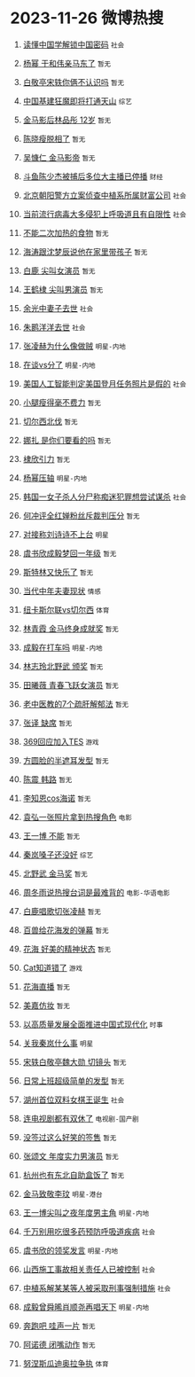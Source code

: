# 2023-11-26 微博热搜 
1. [读懂中国学解锁中国密码](https://m.weibo.cn/search?containerid=100103type%3D1%26t%3D10%26q%3D%23%E8%AF%BB%E6%87%82%E4%B8%AD%E5%9B%BD%E5%AD%A6%E8%A7%A3%E9%94%81%E4%B8%AD%E5%9B%BD%E5%AF%86%E7%A0%81%23&stream_entry_id=51&isnewpage=1&extparam=seat%3D1%26pos%3D0%26dgr%3D0%26stream_entry_id%3D51%26c_type%3D51%26q%3D%2523%25E8%25AF%25BB%25E6%2587%2582%25E4%25B8%25AD%25E5%259B%25BD%25E5%25AD%25A6%25E8%25A7%25A3%25E9%2594%2581%25E4%25B8%25AD%25E5%259B%25BD%25E5%25AF%2586%25E7%25A0%2581%2523%26cate%3D10103%26filter_type%3Drealtimehot%26display_time%3D1700950087%26pre_seqid%3D17009500872920712182) `社会` 

2. [杨幂 于和伟亲马东了](https://m.weibo.cn/search?containerid=100103type%3D1%26t%3D10%26q%3D%E6%9D%A8%E5%B9%82+%E4%BA%8E%E5%92%8C%E4%BC%9F%E4%BA%B2%E9%A9%AC%E4%B8%9C%E4%BA%86&stream_entry_id=31&isnewpage=1&extparam=seat%3D1%26lcate%3D5001%26flag%3D0%26q%3D%25E6%259D%25A8%25E5%25B9%2582%2520%25E4%25BA%258E%25E5%2592%258C%25E4%25BC%259F%25E4%25BA%25B2%25E9%25A9%25AC%25E4%25B8%259C%25E4%25BA%2586%26pos%3D0%26dgr%3D0%26cate%3D5001%26filter_type%3Drealtimehot%26realpos%3D1%26c_type%3D31%26stream_entry_id%3D31%26band_rank%3D1%26display_time%3D1700950087%26pre_seqid%3D17009500872920712182) `暂无` 

3. [白敬亭宋轶你俩不认识吗](https://m.weibo.cn/search?containerid=100103type%3D1%26t%3D10%26q%3D%E7%99%BD%E6%95%AC%E4%BA%AD%E5%AE%8B%E8%BD%B6%E4%BD%A0%E4%BF%A9%E4%B8%8D%E8%AE%A4%E8%AF%86%E5%90%97&stream_entry_id=31&isnewpage=1&extparam=seat%3D1%26lcate%3D5001%26flag%3D2%26q%3D%25E7%2599%25BD%25E6%2595%25AC%25E4%25BA%25AD%25E5%25AE%258B%25E8%25BD%25B6%25E4%25BD%25A0%25E4%25BF%25A9%25E4%25B8%258D%25E8%25AE%25A4%25E8%25AF%2586%25E5%2590%2597%26pos%3D1%26dgr%3D0%26cate%3D5001%26filter_type%3Drealtimehot%26realpos%3D2%26c_type%3D31%26stream_entry_id%3D31%26band_rank%3D2%26display_time%3D1700950087%26pre_seqid%3D17009500872920712182) `暂无` 

4. [中国基建狂魔即将打通天山](https://m.weibo.cn/search?containerid=100103type%3D1%26t%3D10%26q%3D%23%E4%B8%AD%E5%9B%BD%E5%9F%BA%E5%BB%BA%E7%8B%82%E9%AD%94%E5%8D%B3%E5%B0%86%E6%89%93%E9%80%9A%E5%A4%A9%E5%B1%B1%23&stream_entry_id=31&isnewpage=1&extparam=seat%3D1%26lcate%3D5001%26flag%3D0%26q%3D%2523%25E4%25B8%25AD%25E5%259B%25BD%25E5%259F%25BA%25E5%25BB%25BA%25E7%258B%2582%25E9%25AD%2594%25E5%258D%25B3%25E5%25B0%2586%25E6%2589%2593%25E9%2580%259A%25E5%25A4%25A9%25E5%25B1%25B1%2523%26pos%3D2%26dgr%3D0%26cate%3D5001%26filter_type%3Drealtimehot%26realpos%3D3%26c_type%3D31%26stream_entry_id%3D31%26band_rank%3D3%26display_time%3D1700950087%26pre_seqid%3D17009500872920712182) `综艺` 

5. [金马影后林品彤 12岁](https://m.weibo.cn/search?containerid=100103type%3D1%26t%3D10%26q%3D%E9%87%91%E9%A9%AC%E5%BD%B1%E5%90%8E%E6%9E%97%E5%93%81%E5%BD%A4+12%E5%B2%81&stream_entry_id=31&isnewpage=1&extparam=seat%3D1%26lcate%3D5001%26flag%3D2%26q%3D%25E9%2587%2591%25E9%25A9%25AC%25E5%25BD%25B1%25E5%2590%258E%25E6%259E%2597%25E5%2593%2581%25E5%25BD%25A4%252012%25E5%25B2%2581%26pos%3D3%26dgr%3D0%26cate%3D5001%26filter_type%3Drealtimehot%26realpos%3D4%26c_type%3D31%26stream_entry_id%3D31%26band_rank%3D4%26display_time%3D1700950087%26pre_seqid%3D17009500872920712182) `暂无` 

6. [陈晓瘦脱相了](https://m.weibo.cn/search?containerid=100103type%3D1%26t%3D10%26q%3D%E9%99%88%E6%99%93%E7%98%A6%E8%84%B1%E7%9B%B8%E4%BA%86&stream_entry_id=31&isnewpage=1&extparam=seat%3D1%26lcate%3D5001%26flag%3D2%26q%3D%25E9%2599%2588%25E6%2599%2593%25E7%2598%25A6%25E8%2584%25B1%25E7%259B%25B8%25E4%25BA%2586%26pos%3D4%26dgr%3D0%26cate%3D5001%26filter_type%3Drealtimehot%26realpos%3D5%26c_type%3D31%26stream_entry_id%3D31%26band_rank%3D5%26display_time%3D1700950087%26pre_seqid%3D17009500872920712182) `暂无` 

7. [吴慷仁 金马影帝](https://m.weibo.cn/search?containerid=100103type%3D1%26t%3D10%26q%3D%E5%90%B4%E6%85%B7%E4%BB%81+%E9%87%91%E9%A9%AC%E5%BD%B1%E5%B8%9D&stream_entry_id=31&isnewpage=1&extparam=seat%3D1%26lcate%3D5001%26flag%3D0%26q%3D%25E5%2590%25B4%25E6%2585%25B7%25E4%25BB%2581%2520%25E9%2587%2591%25E9%25A9%25AC%25E5%25BD%25B1%25E5%25B8%259D%26pos%3D5%26dgr%3D0%26cate%3D5001%26filter_type%3Drealtimehot%26realpos%3D6%26c_type%3D31%26stream_entry_id%3D31%26band_rank%3D6%26display_time%3D1700950087%26pre_seqid%3D17009500872920712182) `暂无` 

8. [斗鱼陈少杰被捕后多位大主播已停播](https://m.weibo.cn/search?containerid=100103type%3D1%26t%3D10%26q%3D%23%E6%96%97%E9%B1%BC%E9%99%88%E5%B0%91%E6%9D%B0%E8%A2%AB%E6%8D%95%E5%90%8E%E5%A4%9A%E4%BD%8D%E5%A4%A7%E4%B8%BB%E6%92%AD%E5%B7%B2%E5%81%9C%E6%92%AD%23&stream_entry_id=31&isnewpage=1&extparam=seat%3D1%26lcate%3D5001%26flag%3D0%26q%3D%2523%25E6%2596%2597%25E9%25B1%25BC%25E9%2599%2588%25E5%25B0%2591%25E6%259D%25B0%25E8%25A2%25AB%25E6%258D%2595%25E5%2590%258E%25E5%25A4%259A%25E4%25BD%258D%25E5%25A4%25A7%25E4%25B8%25BB%25E6%2592%25AD%25E5%25B7%25B2%25E5%2581%259C%25E6%2592%25AD%2523%26pos%3D6%26dgr%3D0%26cate%3D5001%26filter_type%3Drealtimehot%26realpos%3D7%26c_type%3D31%26stream_entry_id%3D31%26band_rank%3D7%26display_time%3D1700950087%26pre_seqid%3D17009500872920712182) `财经` 

9. [北京朝阳警方立案侦查中植系所属财富公司](https://m.weibo.cn/search?containerid=100103type%3D1%26t%3D10%26q%3D%23%E5%8C%97%E4%BA%AC%E6%9C%9D%E9%98%B3%E8%AD%A6%E6%96%B9%E7%AB%8B%E6%A1%88%E4%BE%A6%E6%9F%A5%E4%B8%AD%E6%A4%8D%E7%B3%BB%E6%89%80%E5%B1%9E%E8%B4%A2%E5%AF%8C%E5%85%AC%E5%8F%B8%23&stream_entry_id=31&isnewpage=1&extparam=seat%3D1%26lcate%3D5001%26flag%3D0%26q%3D%2523%25E5%258C%2597%25E4%25BA%25AC%25E6%259C%259D%25E9%2598%25B3%25E8%25AD%25A6%25E6%2596%25B9%25E7%25AB%258B%25E6%25A1%2588%25E4%25BE%25A6%25E6%259F%25A5%25E4%25B8%25AD%25E6%25A4%258D%25E7%25B3%25BB%25E6%2589%2580%25E5%25B1%259E%25E8%25B4%25A2%25E5%25AF%258C%25E5%2585%25AC%25E5%258F%25B8%2523%26pos%3D7%26dgr%3D0%26cate%3D5001%26filter_type%3Drealtimehot%26realpos%3D8%26c_type%3D31%26stream_entry_id%3D31%26band_rank%3D8%26display_time%3D1700950087%26pre_seqid%3D17009500872920712182) `社会` 

10. [当前流行病毒大多侵犯上呼吸道且有自限性](https://m.weibo.cn/search?containerid=100103type%3D1%26t%3D10%26q%3D%23%E5%BD%93%E5%89%8D%E6%B5%81%E8%A1%8C%E7%97%85%E6%AF%92%E5%A4%A7%E5%A4%9A%E4%BE%B5%E7%8A%AF%E4%B8%8A%E5%91%BC%E5%90%B8%E9%81%93%E4%B8%94%E6%9C%89%E8%87%AA%E9%99%90%E6%80%A7%23&stream_entry_id=31&isnewpage=1&extparam=seat%3D1%26lcate%3D5001%26flag%3D0%26q%3D%2523%25E5%25BD%2593%25E5%2589%258D%25E6%25B5%2581%25E8%25A1%258C%25E7%2597%2585%25E6%25AF%2592%25E5%25A4%25A7%25E5%25A4%259A%25E4%25BE%25B5%25E7%258A%25AF%25E4%25B8%258A%25E5%2591%25BC%25E5%2590%25B8%25E9%2581%2593%25E4%25B8%2594%25E6%259C%2589%25E8%2587%25AA%25E9%2599%2590%25E6%2580%25A7%2523%26pos%3D8%26dgr%3D0%26cate%3D5001%26filter_type%3Drealtimehot%26realpos%3D9%26c_type%3D31%26stream_entry_id%3D31%26band_rank%3D9%26display_time%3D1700950087%26pre_seqid%3D17009500872920712182) `社会` 

11. [不能二次加热的食物](https://m.weibo.cn/search?containerid=100103type%3D1%26t%3D10%26q%3D%E4%B8%8D%E8%83%BD%E4%BA%8C%E6%AC%A1%E5%8A%A0%E7%83%AD%E7%9A%84%E9%A3%9F%E7%89%A9&stream_entry_id=31&isnewpage=1&extparam=seat%3D1%26lcate%3D5001%26flag%3D0%26q%3D%25E4%25B8%258D%25E8%2583%25BD%25E4%25BA%258C%25E6%25AC%25A1%25E5%258A%25A0%25E7%2583%25AD%25E7%259A%2584%25E9%25A3%259F%25E7%2589%25A9%26pos%3D9%26dgr%3D0%26cate%3D5001%26filter_type%3Drealtimehot%26realpos%3D10%26c_type%3D31%26stream_entry_id%3D31%26band_rank%3D10%26display_time%3D1700950087%26pre_seqid%3D17009500872920712182) `暂无` 

12. [海涛跟沈梦辰说他在家里带孩子](https://m.weibo.cn/search?containerid=100103type%3D1%26t%3D10%26q%3D%E6%B5%B7%E6%B6%9B%E8%B7%9F%E6%B2%88%E6%A2%A6%E8%BE%B0%E8%AF%B4%E4%BB%96%E5%9C%A8%E5%AE%B6%E9%87%8C%E5%B8%A6%E5%AD%A9%E5%AD%90&stream_entry_id=31&isnewpage=1&extparam=seat%3D1%26lcate%3D5001%26flag%3D2%26q%3D%25E6%25B5%25B7%25E6%25B6%259B%25E8%25B7%259F%25E6%25B2%2588%25E6%25A2%25A6%25E8%25BE%25B0%25E8%25AF%25B4%25E4%25BB%2596%25E5%259C%25A8%25E5%25AE%25B6%25E9%2587%258C%25E5%25B8%25A6%25E5%25AD%25A9%25E5%25AD%2590%26pos%3D10%26dgr%3D0%26cate%3D5001%26filter_type%3Drealtimehot%26realpos%3D11%26c_type%3D31%26stream_entry_id%3D31%26band_rank%3D11%26display_time%3D1700950087%26pre_seqid%3D17009500872920712182) `暂无` 

13. [白鹿 尖叫女演员](https://m.weibo.cn/search?containerid=100103type%3D1%26t%3D10%26q%3D%E7%99%BD%E9%B9%BF+%E5%B0%96%E5%8F%AB%E5%A5%B3%E6%BC%94%E5%91%98&stream_entry_id=31&isnewpage=1&extparam=seat%3D1%26lcate%3D5001%26flag%3D0%26q%3D%25E7%2599%25BD%25E9%25B9%25BF%2520%25E5%25B0%2596%25E5%258F%25AB%25E5%25A5%25B3%25E6%25BC%2594%25E5%2591%2598%26pos%3D11%26dgr%3D0%26cate%3D5001%26filter_type%3Drealtimehot%26realpos%3D12%26c_type%3D31%26stream_entry_id%3D31%26band_rank%3D12%26display_time%3D1700950087%26pre_seqid%3D17009500872920712182) `暂无` 

14. [王鹤棣 尖叫男演员](https://m.weibo.cn/search?containerid=100103type%3D1%26t%3D10%26q%3D%E7%8E%8B%E9%B9%A4%E6%A3%A3+%E5%B0%96%E5%8F%AB%E7%94%B7%E6%BC%94%E5%91%98&stream_entry_id=31&isnewpage=1&extparam=seat%3D1%26lcate%3D5001%26flag%3D0%26q%3D%25E7%258E%258B%25E9%25B9%25A4%25E6%25A3%25A3%2520%25E5%25B0%2596%25E5%258F%25AB%25E7%2594%25B7%25E6%25BC%2594%25E5%2591%2598%26pos%3D12%26dgr%3D0%26cate%3D5001%26filter_type%3Drealtimehot%26realpos%3D13%26c_type%3D31%26stream_entry_id%3D31%26band_rank%3D13%26display_time%3D1700950087%26pre_seqid%3D17009500872920712182) `暂无` 

15. [余光中妻子去世](https://m.weibo.cn/search?containerid=100103type%3D1%26t%3D10%26q%3D%23%E4%BD%99%E5%85%89%E4%B8%AD%E5%A6%BB%E5%AD%90%E5%8E%BB%E4%B8%96%23&stream_entry_id=31&isnewpage=1&extparam=seat%3D1%26lcate%3D5001%26flag%3D0%26q%3D%2523%25E4%25BD%2599%25E5%2585%2589%25E4%25B8%25AD%25E5%25A6%25BB%25E5%25AD%2590%25E5%258E%25BB%25E4%25B8%2596%2523%26pos%3D13%26dgr%3D0%26cate%3D5001%26filter_type%3Drealtimehot%26realpos%3D14%26c_type%3D31%26stream_entry_id%3D31%26band_rank%3D14%26display_time%3D1700950087%26pre_seqid%3D17009500872920712182) `社会` 

16. [朱鹮洋洋去世](https://m.weibo.cn/search?containerid=100103type%3D1%26t%3D10%26q%3D%23%E6%9C%B1%E9%B9%AE%E6%B4%8B%E6%B4%8B%E5%8E%BB%E4%B8%96%23&stream_entry_id=31&isnewpage=1&extparam=seat%3D1%26lcate%3D5001%26flag%3D0%26q%3D%2523%25E6%259C%25B1%25E9%25B9%25AE%25E6%25B4%258B%25E6%25B4%258B%25E5%258E%25BB%25E4%25B8%2596%2523%26pos%3D14%26dgr%3D0%26cate%3D5001%26filter_type%3Drealtimehot%26realpos%3D15%26c_type%3D31%26stream_entry_id%3D31%26band_rank%3D15%26display_time%3D1700950087%26pre_seqid%3D17009500872920712182) `社会` 

17. [张凌赫为什么像做贼](https://m.weibo.cn/search?containerid=100103type%3D1%26t%3D10%26q%3D%E5%BC%A0%E5%87%8C%E8%B5%AB%E4%B8%BA%E4%BB%80%E4%B9%88%E5%83%8F%E5%81%9A%E8%B4%BC&stream_entry_id=31&isnewpage=1&extparam=seat%3D1%26lcate%3D5001%26flag%3D0%26q%3D%25E5%25BC%25A0%25E5%2587%258C%25E8%25B5%25AB%25E4%25B8%25BA%25E4%25BB%2580%25E4%25B9%2588%25E5%2583%258F%25E5%2581%259A%25E8%25B4%25BC%26pos%3D15%26dgr%3D0%26cate%3D5001%26filter_type%3Drealtimehot%26realpos%3D16%26c_type%3D31%26stream_entry_id%3D31%26band_rank%3D16%26display_time%3D1700950087%26pre_seqid%3D17009500872920712182) `明星-内地` 

18. [在谈vs分了](https://m.weibo.cn/search?containerid=100103type%3D1%26t%3D10%26q%3D%23%E5%9C%A8%E8%B0%88vs%E5%88%86%E4%BA%86%23&stream_entry_id=31&isnewpage=1&extparam=seat%3D1%26lcate%3D5001%26flag%3D0%26q%3D%2523%25E5%259C%25A8%25E8%25B0%2588vs%25E5%2588%2586%25E4%25BA%2586%2523%26pos%3D16%26dgr%3D0%26cate%3D5001%26filter_type%3Drealtimehot%26realpos%3D17%26c_type%3D31%26stream_entry_id%3D31%26band_rank%3D17%26display_time%3D1700950087%26pre_seqid%3D17009500872920712182) `明星-内地` 

19. [美国人工智能判定美国登月任务照片是假的](https://m.weibo.cn/search?containerid=100103type%3D1%26t%3D10%26q%3D%23%E7%BE%8E%E5%9B%BD%E4%BA%BA%E5%B7%A5%E6%99%BA%E8%83%BD%E5%88%A4%E5%AE%9A%E7%BE%8E%E5%9B%BD%E7%99%BB%E6%9C%88%E4%BB%BB%E5%8A%A1%E7%85%A7%E7%89%87%E6%98%AF%E5%81%87%E7%9A%84%23&stream_entry_id=31&isnewpage=1&extparam=seat%3D1%26lcate%3D5001%26flag%3D0%26q%3D%2523%25E7%25BE%258E%25E5%259B%25BD%25E4%25BA%25BA%25E5%25B7%25A5%25E6%2599%25BA%25E8%2583%25BD%25E5%2588%25A4%25E5%25AE%259A%25E7%25BE%258E%25E5%259B%25BD%25E7%2599%25BB%25E6%259C%2588%25E4%25BB%25BB%25E5%258A%25A1%25E7%2585%25A7%25E7%2589%2587%25E6%2598%25AF%25E5%2581%2587%25E7%259A%2584%2523%26pos%3D17%26dgr%3D0%26cate%3D5001%26filter_type%3Drealtimehot%26realpos%3D18%26c_type%3D31%26stream_entry_id%3D31%26band_rank%3D18%26display_time%3D1700950087%26pre_seqid%3D17009500872920712182) `社会` 

20. [小腿瘦得毫不费力](https://m.weibo.cn/search?containerid=100103type%3D1%26t%3D10%26q%3D%E5%B0%8F%E8%85%BF%E7%98%A6%E5%BE%97%E6%AF%AB%E4%B8%8D%E8%B4%B9%E5%8A%9B&stream_entry_id=31&isnewpage=1&extparam=seat%3D1%26lcate%3D5001%26flag%3D0%26q%3D%25E5%25B0%258F%25E8%2585%25BF%25E7%2598%25A6%25E5%25BE%2597%25E6%25AF%25AB%25E4%25B8%258D%25E8%25B4%25B9%25E5%258A%259B%26pos%3D18%26dgr%3D0%26cate%3D5001%26filter_type%3Drealtimehot%26realpos%3D19%26c_type%3D31%26stream_entry_id%3D31%26band_rank%3D19%26display_time%3D1700950087%26pre_seqid%3D17009500872920712182) `暂无` 

21. [切尔西北伐](https://m.weibo.cn/search?containerid=100103type%3D1%26t%3D10%26q%3D%E5%88%87%E5%B0%94%E8%A5%BF%E5%8C%97%E4%BC%90&stream_entry_id=31&isnewpage=1&extparam=seat%3D1%26lcate%3D5001%26flag%3D0%26q%3D%25E5%2588%2587%25E5%25B0%2594%25E8%25A5%25BF%25E5%258C%2597%25E4%25BC%2590%26pos%3D19%26dgr%3D0%26cate%3D5001%26filter_type%3Drealtimehot%26realpos%3D20%26c_type%3D31%26stream_entry_id%3D31%26band_rank%3D20%26display_time%3D1700950087%26pre_seqid%3D17009500872920712182) `暂无` 

22. [娜扎 是你们要看的吗](https://m.weibo.cn/search?containerid=100103type%3D1%26t%3D10%26q%3D%E5%A8%9C%E6%89%8E+%E6%98%AF%E4%BD%A0%E4%BB%AC%E8%A6%81%E7%9C%8B%E7%9A%84%E5%90%97&stream_entry_id=31&isnewpage=1&extparam=seat%3D1%26lcate%3D5001%26flag%3D0%26q%3D%25E5%25A8%259C%25E6%2589%258E%2520%25E6%2598%25AF%25E4%25BD%25A0%25E4%25BB%25AC%25E8%25A6%2581%25E7%259C%258B%25E7%259A%2584%25E5%2590%2597%26pos%3D20%26dgr%3D0%26cate%3D5001%26filter_type%3Drealtimehot%26realpos%3D21%26c_type%3D31%26stream_entry_id%3D31%26band_rank%3D21%26display_time%3D1700950087%26pre_seqid%3D17009500872920712182) `暂无` 

23. [棣欣引力](https://m.weibo.cn/search?containerid=100103type%3D1%26t%3D10%26q%3D%E6%A3%A3%E6%AC%A3%E5%BC%95%E5%8A%9B&stream_entry_id=31&isnewpage=1&extparam=seat%3D1%26lcate%3D5001%26flag%3D0%26q%3D%25E6%25A3%25A3%25E6%25AC%25A3%25E5%25BC%2595%25E5%258A%259B%26pos%3D21%26dgr%3D0%26cate%3D5001%26filter_type%3Drealtimehot%26realpos%3D22%26c_type%3D31%26stream_entry_id%3D31%26band_rank%3D22%26display_time%3D1700950087%26pre_seqid%3D17009500872920712182) `暂无` 

24. [杨幂压轴](https://m.weibo.cn/search?containerid=100103type%3D1%26t%3D10%26q%3D%23%E6%9D%A8%E5%B9%82%E5%8E%8B%E8%BD%B4%23&stream_entry_id=31&isnewpage=1&extparam=seat%3D1%26lcate%3D5001%26flag%3D0%26q%3D%2523%25E6%259D%25A8%25E5%25B9%2582%25E5%258E%258B%25E8%25BD%25B4%2523%26pos%3D22%26dgr%3D0%26cate%3D5001%26filter_type%3Drealtimehot%26realpos%3D23%26c_type%3D31%26stream_entry_id%3D31%26band_rank%3D23%26display_time%3D1700950087%26pre_seqid%3D17009500872920712182) `明星-内地` 

25. [韩国一女子杀人分尸称痴迷犯罪想尝试谋杀](https://m.weibo.cn/search?containerid=100103type%3D1%26t%3D10%26q%3D%23%E9%9F%A9%E5%9B%BD%E4%B8%80%E5%A5%B3%E5%AD%90%E6%9D%80%E4%BA%BA%E5%88%86%E5%B0%B8%E7%A7%B0%E7%97%B4%E8%BF%B7%E7%8A%AF%E7%BD%AA%E6%83%B3%E5%B0%9D%E8%AF%95%E8%B0%8B%E6%9D%80%23&stream_entry_id=31&isnewpage=1&extparam=seat%3D1%26lcate%3D5001%26flag%3D0%26q%3D%2523%25E9%259F%25A9%25E5%259B%25BD%25E4%25B8%2580%25E5%25A5%25B3%25E5%25AD%2590%25E6%259D%2580%25E4%25BA%25BA%25E5%2588%2586%25E5%25B0%25B8%25E7%25A7%25B0%25E7%2597%25B4%25E8%25BF%25B7%25E7%258A%25AF%25E7%25BD%25AA%25E6%2583%25B3%25E5%25B0%259D%25E8%25AF%2595%25E8%25B0%258B%25E6%259D%2580%2523%26pos%3D23%26dgr%3D0%26cate%3D5001%26filter_type%3Drealtimehot%26realpos%3D24%26c_type%3D31%26stream_entry_id%3D31%26band_rank%3D24%26display_time%3D1700950087%26pre_seqid%3D17009500872920712182) `社会` 

26. [何冲评全红婵粉丝斥裁判压分](https://m.weibo.cn/search?containerid=100103type%3D1%26t%3D10%26q%3D%E4%BD%95%E5%86%B2%E8%AF%84%E5%85%A8%E7%BA%A2%E5%A9%B5%E7%B2%89%E4%B8%9D%E6%96%A5%E8%A3%81%E5%88%A4%E5%8E%8B%E5%88%86&stream_entry_id=31&isnewpage=1&extparam=seat%3D1%26lcate%3D5001%26flag%3D0%26q%3D%25E4%25BD%2595%25E5%2586%25B2%25E8%25AF%2584%25E5%2585%25A8%25E7%25BA%25A2%25E5%25A9%25B5%25E7%25B2%2589%25E4%25B8%259D%25E6%2596%25A5%25E8%25A3%2581%25E5%2588%25A4%25E5%258E%258B%25E5%2588%2586%26pos%3D24%26dgr%3D0%26cate%3D5001%26filter_type%3Drealtimehot%26realpos%3D25%26c_type%3D31%26stream_entry_id%3D31%26band_rank%3D25%26display_time%3D1700950087%26pre_seqid%3D17009500872920712182) `暂无` 

27. [对接称刘诗诗不上台](https://m.weibo.cn/search?containerid=100103type%3D1%26t%3D10%26q%3D%23%E5%AF%B9%E6%8E%A5%E7%A7%B0%E5%88%98%E8%AF%97%E8%AF%97%E4%B8%8D%E4%B8%8A%E5%8F%B0%23&stream_entry_id=31&isnewpage=1&extparam=seat%3D1%26lcate%3D5001%26flag%3D0%26q%3D%2523%25E5%25AF%25B9%25E6%258E%25A5%25E7%25A7%25B0%25E5%2588%2598%25E8%25AF%2597%25E8%25AF%2597%25E4%25B8%258D%25E4%25B8%258A%25E5%258F%25B0%2523%26pos%3D25%26dgr%3D0%26cate%3D5001%26filter_type%3Drealtimehot%26realpos%3D26%26c_type%3D31%26stream_entry_id%3D31%26band_rank%3D26%26display_time%3D1700950087%26pre_seqid%3D17009500872920712182) `明星` 

28. [虞书欣成毅梦回一年级](https://m.weibo.cn/search?containerid=100103type%3D1%26t%3D10%26q%3D%E8%99%9E%E4%B9%A6%E6%AC%A3%E6%88%90%E6%AF%85%E6%A2%A6%E5%9B%9E%E4%B8%80%E5%B9%B4%E7%BA%A7&stream_entry_id=31&isnewpage=1&extparam=seat%3D1%26lcate%3D5001%26flag%3D0%26q%3D%25E8%2599%259E%25E4%25B9%25A6%25E6%25AC%25A3%25E6%2588%2590%25E6%25AF%2585%25E6%25A2%25A6%25E5%259B%259E%25E4%25B8%2580%25E5%25B9%25B4%25E7%25BA%25A7%26pos%3D26%26dgr%3D0%26cate%3D5001%26filter_type%3Drealtimehot%26realpos%3D27%26c_type%3D31%26stream_entry_id%3D31%26band_rank%3D27%26display_time%3D1700950087%26pre_seqid%3D17009500872920712182) `暂无` 

29. [斯特林又快乐了](https://m.weibo.cn/search?containerid=100103type%3D1%26t%3D10%26q%3D%E6%96%AF%E7%89%B9%E6%9E%97%E5%8F%88%E5%BF%AB%E4%B9%90%E4%BA%86&stream_entry_id=31&isnewpage=1&extparam=seat%3D1%26lcate%3D5001%26flag%3D0%26q%3D%25E6%2596%25AF%25E7%2589%25B9%25E6%259E%2597%25E5%258F%2588%25E5%25BF%25AB%25E4%25B9%2590%25E4%25BA%2586%26pos%3D27%26dgr%3D0%26cate%3D5001%26filter_type%3Drealtimehot%26realpos%3D28%26c_type%3D31%26stream_entry_id%3D31%26band_rank%3D28%26display_time%3D1700950087%26pre_seqid%3D17009500872920712182) `暂无` 

30. [当代中年夫妻现状](https://m.weibo.cn/search?containerid=100103type%3D1%26t%3D10%26q%3D%23%E5%BD%93%E4%BB%A3%E4%B8%AD%E5%B9%B4%E5%A4%AB%E5%A6%BB%E7%8E%B0%E7%8A%B6%23&stream_entry_id=31&isnewpage=1&extparam=seat%3D1%26lcate%3D5001%26flag%3D0%26q%3D%2523%25E5%25BD%2593%25E4%25BB%25A3%25E4%25B8%25AD%25E5%25B9%25B4%25E5%25A4%25AB%25E5%25A6%25BB%25E7%258E%25B0%25E7%258A%25B6%2523%26pos%3D28%26dgr%3D0%26cate%3D5001%26filter_type%3Drealtimehot%26realpos%3D29%26c_type%3D31%26stream_entry_id%3D31%26band_rank%3D29%26display_time%3D1700950087%26pre_seqid%3D17009500872920712182) `情感` 

31. [纽卡斯尔联vs切尔西](https://m.weibo.cn/search?containerid=100103type%3D1%26t%3D10%26q%3D%E7%BA%BD%E5%8D%A1%E6%96%AF%E5%B0%94%E8%81%94vs%E5%88%87%E5%B0%94%E8%A5%BF&stream_entry_id=31&isnewpage=1&extparam=seat%3D1%26lcate%3D5001%26flag%3D0%26q%3D%25E7%25BA%25BD%25E5%258D%25A1%25E6%2596%25AF%25E5%25B0%2594%25E8%2581%2594vs%25E5%2588%2587%25E5%25B0%2594%25E8%25A5%25BF%26pos%3D29%26dgr%3D0%26cate%3D5001%26filter_type%3Drealtimehot%26realpos%3D30%26c_type%3D31%26stream_entry_id%3D31%26band_rank%3D30%26display_time%3D1700950087%26pre_seqid%3D17009500872920712182) `体育` 

32. [林青霞 金马终身成就奖](https://m.weibo.cn/search?containerid=100103type%3D1%26t%3D10%26q%3D%E6%9E%97%E9%9D%92%E9%9C%9E+%E9%87%91%E9%A9%AC%E7%BB%88%E8%BA%AB%E6%88%90%E5%B0%B1%E5%A5%96&stream_entry_id=31&isnewpage=1&extparam=seat%3D1%26lcate%3D5001%26flag%3D0%26q%3D%25E6%259E%2597%25E9%259D%2592%25E9%259C%259E%2520%25E9%2587%2591%25E9%25A9%25AC%25E7%25BB%2588%25E8%25BA%25AB%25E6%2588%2590%25E5%25B0%25B1%25E5%25A5%2596%26pos%3D30%26dgr%3D0%26cate%3D5001%26filter_type%3Drealtimehot%26realpos%3D31%26c_type%3D31%26stream_entry_id%3D31%26band_rank%3D31%26display_time%3D1700950087%26pre_seqid%3D17009500872920712182) `暂无` 

33. [成毅在打车吗](https://m.weibo.cn/search?containerid=100103type%3D1%26t%3D10%26q%3D%23%E6%88%90%E6%AF%85%E5%9C%A8%E6%89%93%E8%BD%A6%E5%90%97%23&stream_entry_id=31&isnewpage=1&extparam=seat%3D1%26lcate%3D5001%26flag%3D0%26q%3D%2523%25E6%2588%2590%25E6%25AF%2585%25E5%259C%25A8%25E6%2589%2593%25E8%25BD%25A6%25E5%2590%2597%2523%26pos%3D31%26dgr%3D0%26cate%3D5001%26filter_type%3Drealtimehot%26realpos%3D32%26c_type%3D31%26stream_entry_id%3D31%26band_rank%3D32%26display_time%3D1700950087%26pre_seqid%3D17009500872920712182) `明星-内地` 

34. [林志玲北野武 颁奖](https://m.weibo.cn/search?containerid=100103type%3D1%26t%3D10%26q%3D%E6%9E%97%E5%BF%97%E7%8E%B2%E5%8C%97%E9%87%8E%E6%AD%A6+%E9%A2%81%E5%A5%96&stream_entry_id=31&isnewpage=1&extparam=seat%3D1%26lcate%3D5001%26flag%3D0%26q%3D%25E6%259E%2597%25E5%25BF%2597%25E7%258E%25B2%25E5%258C%2597%25E9%2587%258E%25E6%25AD%25A6%2520%25E9%25A2%2581%25E5%25A5%2596%26pos%3D32%26dgr%3D0%26cate%3D5001%26filter_type%3Drealtimehot%26realpos%3D33%26c_type%3D31%26stream_entry_id%3D31%26band_rank%3D33%26display_time%3D1700950087%26pre_seqid%3D17009500872920712182) `暂无` 

35. [田曦薇 青春飞跃女演员](https://m.weibo.cn/search?containerid=100103type%3D1%26t%3D10%26q%3D%E7%94%B0%E6%9B%A6%E8%96%87+%E9%9D%92%E6%98%A5%E9%A3%9E%E8%B7%83%E5%A5%B3%E6%BC%94%E5%91%98&stream_entry_id=31&isnewpage=1&extparam=seat%3D1%26lcate%3D5001%26flag%3D0%26q%3D%25E7%2594%25B0%25E6%259B%25A6%25E8%2596%2587%2520%25E9%259D%2592%25E6%2598%25A5%25E9%25A3%259E%25E8%25B7%2583%25E5%25A5%25B3%25E6%25BC%2594%25E5%2591%2598%26pos%3D33%26dgr%3D0%26cate%3D5001%26filter_type%3Drealtimehot%26realpos%3D34%26c_type%3D31%26stream_entry_id%3D31%26band_rank%3D34%26display_time%3D1700950087%26pre_seqid%3D17009500872920712182) `暂无` 

36. [老中医教的7个疏肝解郁法](https://m.weibo.cn/search?containerid=100103type%3D1%26t%3D10%26q%3D%E8%80%81%E4%B8%AD%E5%8C%BB%E6%95%99%E7%9A%847%E4%B8%AA%E7%96%8F%E8%82%9D%E8%A7%A3%E9%83%81%E6%B3%95&stream_entry_id=31&isnewpage=1&extparam=seat%3D1%26lcate%3D5001%26flag%3D0%26q%3D%25E8%2580%2581%25E4%25B8%25AD%25E5%258C%25BB%25E6%2595%2599%25E7%259A%25847%25E4%25B8%25AA%25E7%2596%258F%25E8%2582%259D%25E8%25A7%25A3%25E9%2583%2581%25E6%25B3%2595%26pos%3D34%26dgr%3D0%26cate%3D5001%26filter_type%3Drealtimehot%26realpos%3D35%26c_type%3D31%26stream_entry_id%3D31%26band_rank%3D35%26display_time%3D1700950087%26pre_seqid%3D17009500872920712182) `暂无` 

37. [张译 缺席](https://m.weibo.cn/search?containerid=100103type%3D1%26t%3D10%26q%3D%E5%BC%A0%E8%AF%91+%E7%BC%BA%E5%B8%AD&stream_entry_id=31&isnewpage=1&extparam=seat%3D1%26lcate%3D5001%26flag%3D0%26q%3D%25E5%25BC%25A0%25E8%25AF%2591%2520%25E7%25BC%25BA%25E5%25B8%25AD%26pos%3D35%26dgr%3D0%26cate%3D5001%26filter_type%3Drealtimehot%26realpos%3D36%26c_type%3D31%26stream_entry_id%3D31%26band_rank%3D36%26display_time%3D1700950087%26pre_seqid%3D17009500872920712182) `暂无` 

38. [369回应加入TES](https://m.weibo.cn/search?containerid=100103type%3D1%26t%3D10%26q%3D%23369%E5%9B%9E%E5%BA%94%E5%8A%A0%E5%85%A5TES%23&stream_entry_id=31&isnewpage=1&extparam=seat%3D1%26lcate%3D5001%26flag%3D0%26q%3D%2523369%25E5%259B%259E%25E5%25BA%2594%25E5%258A%25A0%25E5%2585%25A5TES%2523%26pos%3D36%26dgr%3D0%26cate%3D5001%26filter_type%3Drealtimehot%26realpos%3D37%26c_type%3D31%26stream_entry_id%3D31%26band_rank%3D37%26display_time%3D1700950087%26pre_seqid%3D17009500872920712182) `游戏` 

39. [方圆脸的半遮耳发型](https://m.weibo.cn/search?containerid=100103type%3D1%26t%3D10%26q%3D%E6%96%B9%E5%9C%86%E8%84%B8%E7%9A%84%E5%8D%8A%E9%81%AE%E8%80%B3%E5%8F%91%E5%9E%8B&stream_entry_id=31&isnewpage=1&extparam=seat%3D1%26lcate%3D5001%26flag%3D0%26q%3D%25E6%2596%25B9%25E5%259C%2586%25E8%2584%25B8%25E7%259A%2584%25E5%258D%258A%25E9%2581%25AE%25E8%2580%25B3%25E5%258F%2591%25E5%259E%258B%26pos%3D37%26dgr%3D0%26cate%3D5001%26filter_type%3Drealtimehot%26realpos%3D38%26c_type%3D31%26stream_entry_id%3D31%26band_rank%3D38%26display_time%3D1700950087%26pre_seqid%3D17009500872920712182) `暂无` 

40. [陈震 韩路](https://m.weibo.cn/search?containerid=100103type%3D1%26t%3D10%26q%3D%E9%99%88%E9%9C%87+%E9%9F%A9%E8%B7%AF&stream_entry_id=31&isnewpage=1&extparam=seat%3D1%26lcate%3D5001%26flag%3D0%26q%3D%25E9%2599%2588%25E9%259C%2587%2520%25E9%259F%25A9%25E8%25B7%25AF%26pos%3D38%26dgr%3D0%26cate%3D5001%26filter_type%3Drealtimehot%26realpos%3D39%26c_type%3D31%26stream_entry_id%3D31%26band_rank%3D39%26display_time%3D1700950087%26pre_seqid%3D17009500872920712182) `暂无` 

41. [李知恩cos海诺](https://m.weibo.cn/search?containerid=100103type%3D1%26t%3D10%26q%3D%E6%9D%8E%E7%9F%A5%E6%81%A9cos%E6%B5%B7%E8%AF%BA&stream_entry_id=31&isnewpage=1&extparam=seat%3D1%26lcate%3D5001%26flag%3D0%26q%3D%25E6%259D%258E%25E7%259F%25A5%25E6%2581%25A9cos%25E6%25B5%25B7%25E8%25AF%25BA%26pos%3D39%26dgr%3D0%26cate%3D5001%26filter_type%3Drealtimehot%26realpos%3D40%26c_type%3D31%26stream_entry_id%3D31%26band_rank%3D40%26display_time%3D1700950087%26pre_seqid%3D17009500872920712182) `暂无` 

42. [袁弘一张照片拿到热搜角色](https://m.weibo.cn/search?containerid=100103type%3D1%26t%3D10%26q%3D%23%E8%A2%81%E5%BC%98%E4%B8%80%E5%BC%A0%E7%85%A7%E7%89%87%E6%8B%BF%E5%88%B0%E7%83%AD%E6%90%9C%E8%A7%92%E8%89%B2%23&stream_entry_id=31&isnewpage=1&extparam=seat%3D1%26lcate%3D5001%26flag%3D1%26q%3D%2523%25E8%25A2%2581%25E5%25BC%2598%25E4%25B8%2580%25E5%25BC%25A0%25E7%2585%25A7%25E7%2589%2587%25E6%258B%25BF%25E5%2588%25B0%25E7%2583%25AD%25E6%2590%259C%25E8%25A7%2592%25E8%2589%25B2%2523%26pos%3D40%26dgr%3D0%26cate%3D5001%26filter_type%3Drealtimehot%26realpos%3D41%26c_type%3D31%26stream_entry_id%3D31%26band_rank%3D41%26display_time%3D1700950087%26pre_seqid%3D17009500872920712182) `电影` 

43. [王一博 不能](https://m.weibo.cn/search?containerid=100103type%3D1%26t%3D10%26q%3D%E7%8E%8B%E4%B8%80%E5%8D%9A+%E4%B8%8D%E8%83%BD&stream_entry_id=31&isnewpage=1&extparam=seat%3D1%26lcate%3D5001%26flag%3D0%26q%3D%25E7%258E%258B%25E4%25B8%2580%25E5%258D%259A%2520%25E4%25B8%258D%25E8%2583%25BD%26pos%3D41%26dgr%3D0%26cate%3D5001%26filter_type%3Drealtimehot%26realpos%3D42%26c_type%3D31%26stream_entry_id%3D31%26band_rank%3D42%26display_time%3D1700950087%26pre_seqid%3D17009500872920712182) `暂无` 

44. [秦岚嗓子还没好](https://m.weibo.cn/search?containerid=100103type%3D1%26t%3D10%26q%3D%E7%A7%A6%E5%B2%9A%E5%97%93%E5%AD%90%E8%BF%98%E6%B2%A1%E5%A5%BD&stream_entry_id=31&isnewpage=1&extparam=seat%3D1%26lcate%3D5001%26flag%3D0%26q%3D%25E7%25A7%25A6%25E5%25B2%259A%25E5%2597%2593%25E5%25AD%2590%25E8%25BF%2598%25E6%25B2%25A1%25E5%25A5%25BD%26pos%3D42%26dgr%3D0%26cate%3D5001%26filter_type%3Drealtimehot%26realpos%3D43%26c_type%3D31%26stream_entry_id%3D31%26band_rank%3D43%26display_time%3D1700950087%26pre_seqid%3D17009500872920712182) `综艺` 

45. [北野武 金马奖](https://m.weibo.cn/search?containerid=100103type%3D1%26t%3D10%26q%3D%E5%8C%97%E9%87%8E%E6%AD%A6+%E9%87%91%E9%A9%AC%E5%A5%96&stream_entry_id=31&isnewpage=1&extparam=seat%3D1%26lcate%3D5001%26flag%3D0%26q%3D%25E5%258C%2597%25E9%2587%258E%25E6%25AD%25A6%2520%25E9%2587%2591%25E9%25A9%25AC%25E5%25A5%2596%26pos%3D43%26dgr%3D0%26cate%3D5001%26filter_type%3Drealtimehot%26realpos%3D44%26c_type%3D31%26stream_entry_id%3D31%26band_rank%3D44%26display_time%3D1700950087%26pre_seqid%3D17009500872920712182) `暂无` 

46. [周冬雨说热搜台词是最难背的](https://m.weibo.cn/search?containerid=100103type%3D1%26t%3D10%26q%3D%23%E5%91%A8%E5%86%AC%E9%9B%A8%E8%AF%B4%E7%83%AD%E6%90%9C%E5%8F%B0%E8%AF%8D%E6%98%AF%E6%9C%80%E9%9A%BE%E8%83%8C%E7%9A%84%23&stream_entry_id=31&isnewpage=1&extparam=seat%3D1%26lcate%3D5001%26flag%3D0%26q%3D%2523%25E5%2591%25A8%25E5%2586%25AC%25E9%259B%25A8%25E8%25AF%25B4%25E7%2583%25AD%25E6%2590%259C%25E5%258F%25B0%25E8%25AF%258D%25E6%2598%25AF%25E6%259C%2580%25E9%259A%25BE%25E8%2583%258C%25E7%259A%2584%2523%26pos%3D44%26dgr%3D0%26cate%3D5001%26filter_type%3Drealtimehot%26realpos%3D45%26c_type%3D31%26stream_entry_id%3D31%26band_rank%3D45%26display_time%3D1700950087%26pre_seqid%3D17009500872920712182) `电影-华语电影` 

47. [白鹿唱歌切张凌赫](https://m.weibo.cn/search?containerid=100103type%3D1%26t%3D10%26q%3D%E7%99%BD%E9%B9%BF%E5%94%B1%E6%AD%8C%E5%88%87%E5%BC%A0%E5%87%8C%E8%B5%AB&stream_entry_id=31&isnewpage=1&extparam=seat%3D1%26lcate%3D5001%26flag%3D0%26q%3D%25E7%2599%25BD%25E9%25B9%25BF%25E5%2594%25B1%25E6%25AD%258C%25E5%2588%2587%25E5%25BC%25A0%25E5%2587%258C%25E8%25B5%25AB%26pos%3D45%26dgr%3D0%26cate%3D5001%26filter_type%3Drealtimehot%26realpos%3D46%26c_type%3D31%26stream_entry_id%3D31%26band_rank%3D46%26display_time%3D1700950087%26pre_seqid%3D17009500872920712182) `暂无` 

48. [百兽给花海发的弹幕](https://m.weibo.cn/search?containerid=100103type%3D1%26t%3D10%26q%3D%E7%99%BE%E5%85%BD%E7%BB%99%E8%8A%B1%E6%B5%B7%E5%8F%91%E7%9A%84%E5%BC%B9%E5%B9%95&stream_entry_id=31&isnewpage=1&extparam=seat%3D1%26lcate%3D5001%26flag%3D0%26q%3D%25E7%2599%25BE%25E5%2585%25BD%25E7%25BB%2599%25E8%258A%25B1%25E6%25B5%25B7%25E5%258F%2591%25E7%259A%2584%25E5%25BC%25B9%25E5%25B9%2595%26pos%3D46%26dgr%3D0%26cate%3D5001%26filter_type%3Drealtimehot%26realpos%3D47%26c_type%3D31%26stream_entry_id%3D31%26band_rank%3D47%26display_time%3D1700950087%26pre_seqid%3D17009500872920712182) `暂无` 

49. [花海 好美的精神状态](https://m.weibo.cn/search?containerid=100103type%3D1%26t%3D10%26q%3D%E8%8A%B1%E6%B5%B7+%E5%A5%BD%E7%BE%8E%E7%9A%84%E7%B2%BE%E7%A5%9E%E7%8A%B6%E6%80%81&stream_entry_id=31&isnewpage=1&extparam=seat%3D1%26lcate%3D5001%26flag%3D0%26q%3D%25E8%258A%25B1%25E6%25B5%25B7%2520%25E5%25A5%25BD%25E7%25BE%258E%25E7%259A%2584%25E7%25B2%25BE%25E7%25A5%259E%25E7%258A%25B6%25E6%2580%2581%26pos%3D47%26dgr%3D0%26cate%3D5001%26filter_type%3Drealtimehot%26realpos%3D48%26c_type%3D31%26stream_entry_id%3D31%26band_rank%3D48%26display_time%3D1700950087%26pre_seqid%3D17009500872920712182) `暂无` 

50. [Cat知道错了](https://m.weibo.cn/search?containerid=100103type%3D1%26t%3D10%26q%3D%23Cat%E7%9F%A5%E9%81%93%E9%94%99%E4%BA%86%23&stream_entry_id=31&isnewpage=1&extparam=seat%3D1%26lcate%3D5001%26flag%3D0%26q%3D%2523Cat%25E7%259F%25A5%25E9%2581%2593%25E9%2594%2599%25E4%25BA%2586%2523%26pos%3D48%26dgr%3D0%26cate%3D5001%26filter_type%3Drealtimehot%26realpos%3D49%26c_type%3D31%26stream_entry_id%3D31%26band_rank%3D49%26display_time%3D1700950087%26pre_seqid%3D17009500872920712182) `游戏` 

51. [花海直播](https://m.weibo.cn/search?containerid=100103type%3D1%26t%3D10%26q%3D%E8%8A%B1%E6%B5%B7%E7%9B%B4%E6%92%AD&stream_entry_id=31&isnewpage=1&extparam=seat%3D1%26lcate%3D5001%26flag%3D0%26q%3D%25E8%258A%25B1%25E6%25B5%25B7%25E7%259B%25B4%25E6%2592%25AD%26pos%3D49%26dgr%3D0%26cate%3D5001%26filter_type%3Drealtimehot%26realpos%3D50%26c_type%3D31%26stream_entry_id%3D31%26band_rank%3D50%26display_time%3D1700950087%26pre_seqid%3D17009500872920712182) `暂无` 

52. [美嘉仿妆](https://m.weibo.cn/search?containerid=100103type%3D1%26t%3D10%26q%3D%E7%BE%8E%E5%98%89%E4%BB%BF%E5%A6%86&stream_entry_id=31&isnewpage=1&extparam=seat%3D1%26c_type%3D31%26dgr%3D0%26cate%3D5001%26q%3D%25E7%25BE%258E%25E5%2598%2589%25E4%25BB%25BF%25E5%25A6%2586%26flag%3D0%26band_rank%3D50%26pos%3D49%26filter_type%3Drealtimehot%26stream_entry_id%3D31%26lcate%3D5001%26realpos%3D50%26display_time%3D1700946465%26pre_seqid%3D17009464657470139482) `暂无` 

53. [以高质量发展全面推进中国式现代化](https://m.weibo.cn/search?containerid=100103type%3D1%26t%3D10%26q%3D%23%E4%BB%A5%E9%AB%98%E8%B4%A8%E9%87%8F%E5%8F%91%E5%B1%95%E5%85%A8%E9%9D%A2%E6%8E%A8%E8%BF%9B%E4%B8%AD%E5%9B%BD%E5%BC%8F%E7%8E%B0%E4%BB%A3%E5%8C%96%23&stream_entry_id=51&isnewpage=1&extparam=seat%3D1%26pos%3D0%26cate%3D10103%26dgr%3D0%26q%3D%2523%25E4%25BB%25A5%25E9%25AB%2598%25E8%25B4%25A8%25E9%2587%258F%25E5%258F%2591%25E5%25B1%2595%25E5%2585%25A8%25E9%259D%25A2%25E6%258E%25A8%25E8%25BF%259B%25E4%25B8%25AD%25E5%259B%25BD%25E5%25BC%258F%25E7%258E%25B0%25E4%25BB%25A3%25E5%258C%2596%2523%26stream_entry_id%3D51%26filter_type%3Drealtimehot%26c_type%3D51%26display_time%3D1700942945%26pre_seqid%3D1700942945266015559163) `时事` 

54. [关我秦岚什么事](https://m.weibo.cn/search?containerid=100103type%3D1%26t%3D10%26q%3D%23%E5%85%B3%E6%88%91%E7%A7%A6%E5%B2%9A%E4%BB%80%E4%B9%88%E4%BA%8B%23&stream_entry_id=31&isnewpage=1&extparam=seat%3D1%26lcate%3D5001%26dgr%3D0%26c_type%3D31%26flag%3D0%26q%3D%2523%25E5%2585%25B3%25E6%2588%2591%25E7%25A7%25A6%25E5%25B2%259A%25E4%25BB%2580%25E4%25B9%2588%25E4%25BA%258B%2523%26realpos%3D41%26pos%3D40%26cate%3D5001%26stream_entry_id%3D31%26filter_type%3Drealtimehot%26band_rank%3D41%26display_time%3D1700942945%26pre_seqid%3D1700942945266015559163) `明星` 

55. [宋轶白敬亭魏大勋 切镜头](https://m.weibo.cn/search?containerid=100103type%3D1%26t%3D10%26q%3D%E5%AE%8B%E8%BD%B6%E7%99%BD%E6%95%AC%E4%BA%AD%E9%AD%8F%E5%A4%A7%E5%8B%8B+%E5%88%87%E9%95%9C%E5%A4%B4&stream_entry_id=31&isnewpage=1&extparam=seat%3D1%26c_type%3D31%26dgr%3D0%26cate%3D5001%26q%3D%25E5%25AE%258B%25E8%25BD%25B6%25E7%2599%25BD%25E6%2595%25AC%25E4%25BA%25AD%25E9%25AD%258F%25E5%25A4%25A7%25E5%258B%258B%2520%25E5%2588%2587%25E9%2595%259C%25E5%25A4%25B4%26flag%3D0%26band_rank%3D42%26pos%3D41%26filter_type%3Drealtimehot%26stream_entry_id%3D31%26lcate%3D5001%26realpos%3D42%26display_time%3D1700939220%26pre_seqid%3D170093922056201564856) `暂无` 

56. [日常上班超级简单的发型](https://m.weibo.cn/search?containerid=100103type%3D1%26t%3D10%26q%3D%E6%97%A5%E5%B8%B8%E4%B8%8A%E7%8F%AD%E8%B6%85%E7%BA%A7%E7%AE%80%E5%8D%95%E7%9A%84%E5%8F%91%E5%9E%8B&stream_entry_id=31&isnewpage=1&extparam=seat%3D1%26c_type%3D31%26dgr%3D0%26cate%3D5001%26q%3D%25E6%2597%25A5%25E5%25B8%25B8%25E4%25B8%258A%25E7%258F%25AD%25E8%25B6%2585%25E7%25BA%25A7%25E7%25AE%2580%25E5%258D%2595%25E7%259A%2584%25E5%258F%2591%25E5%259E%258B%26flag%3D0%26band_rank%3D45%26pos%3D44%26filter_type%3Drealtimehot%26stream_entry_id%3D31%26lcate%3D5001%26realpos%3D45%26display_time%3D1700939220%26pre_seqid%3D170093922056201564856) `暂无` 

57. [湖州首位双料女棋王诞生](https://m.weibo.cn/search?containerid=100103type%3D1%26t%3D10%26q%3D%23%E6%B9%96%E5%B7%9E%E9%A6%96%E4%BD%8D%E5%8F%8C%E6%96%99%E5%A5%B3%E6%A3%8B%E7%8E%8B%E8%AF%9E%E7%94%9F%23&stream_entry_id=31&isnewpage=1&extparam=seat%3D1%26c_type%3D31%26dgr%3D0%26cate%3D5001%26q%3D%2523%25E6%25B9%2596%25E5%25B7%259E%25E9%25A6%2596%25E4%25BD%258D%25E5%258F%258C%25E6%2596%2599%25E5%25A5%25B3%25E6%25A3%258B%25E7%258E%258B%25E8%25AF%259E%25E7%2594%259F%2523%26flag%3D32768%26band_rank%3D50%26pos%3D49%26filter_type%3Drealtimehot%26stream_entry_id%3D31%26lcate%3D5001%26realpos%3D50%26display_time%3D1700939220%26pre_seqid%3D170093922056201564856) `社会` 

58. [连电视剧都有双休了](https://m.weibo.cn/search?containerid=100103type%3D1%26t%3D10%26q%3D%23%E8%BF%9E%E7%94%B5%E8%A7%86%E5%89%A7%E9%83%BD%E6%9C%89%E5%8F%8C%E4%BC%91%E4%BA%86%23&stream_entry_id=31&isnewpage=1&extparam=seat%3D1%26lcate%3D5001%26flag%3D0%26q%3D%2523%25E8%25BF%259E%25E7%2594%25B5%25E8%25A7%2586%25E5%2589%25A7%25E9%2583%25BD%25E6%259C%2589%25E5%258F%258C%25E4%25BC%2591%25E4%25BA%2586%2523%26pos%3D32%26dgr%3D0%26cate%3D5001%26filter_type%3Drealtimehot%26realpos%3D33%26c_type%3D31%26stream_entry_id%3D31%26band_rank%3D33%26display_time%3D1700935825%26pre_seqid%3D170093582522604135182) `电视剧-国产剧` 

59. [没签过这么好笑的签售](https://m.weibo.cn/search?containerid=100103type%3D1%26t%3D10%26q%3D%E6%B2%A1%E7%AD%BE%E8%BF%87%E8%BF%99%E4%B9%88%E5%A5%BD%E7%AC%91%E7%9A%84%E7%AD%BE%E5%94%AE&stream_entry_id=31&isnewpage=1&extparam=seat%3D1%26lcate%3D5001%26flag%3D1%26q%3D%25E6%25B2%25A1%25E7%25AD%25BE%25E8%25BF%2587%25E8%25BF%2599%25E4%25B9%2588%25E5%25A5%25BD%25E7%25AC%2591%25E7%259A%2584%25E7%25AD%25BE%25E5%2594%25AE%26pos%3D41%26dgr%3D0%26cate%3D5001%26filter_type%3Drealtimehot%26realpos%3D42%26c_type%3D31%26stream_entry_id%3D31%26band_rank%3D42%26display_time%3D1700935825%26pre_seqid%3D170093582522604135182) `暂无` 

60. [张颂文 年度实力男演员](https://m.weibo.cn/search?containerid=100103type%3D1%26t%3D10%26q%3D%E5%BC%A0%E9%A2%82%E6%96%87+%E5%B9%B4%E5%BA%A6%E5%AE%9E%E5%8A%9B%E7%94%B7%E6%BC%94%E5%91%98&stream_entry_id=31&isnewpage=1&extparam=seat%3D1%26c_type%3D31%26dgr%3D0%26cate%3D5001%26q%3D%25E5%25BC%25A0%25E9%25A2%2582%25E6%2596%2587%2520%25E5%25B9%25B4%25E5%25BA%25A6%25E5%25AE%259E%25E5%258A%259B%25E7%2594%25B7%25E6%25BC%2594%25E5%2591%2598%26flag%3D0%26band_rank%3D32%26pos%3D31%26filter_type%3Drealtimehot%26stream_entry_id%3D31%26lcate%3D5001%26realpos%3D32%26display_time%3D1700932076%26pre_seqid%3D1700932076148013197181) `暂无` 

61. [杭州也有东北自助盒饭了](https://m.weibo.cn/search?containerid=100103type%3D1%26t%3D10%26q%3D%E6%9D%AD%E5%B7%9E%E4%B9%9F%E6%9C%89%E4%B8%9C%E5%8C%97%E8%87%AA%E5%8A%A9%E7%9B%92%E9%A5%AD%E4%BA%86&stream_entry_id=31&isnewpage=1&extparam=seat%3D1%26c_type%3D31%26dgr%3D0%26cate%3D5001%26q%3D%25E6%259D%25AD%25E5%25B7%259E%25E4%25B9%259F%25E6%259C%2589%25E4%25B8%259C%25E5%258C%2597%25E8%2587%25AA%25E5%258A%25A9%25E7%259B%2592%25E9%25A5%25AD%25E4%25BA%2586%26flag%3D0%26band_rank%3D34%26pos%3D33%26filter_type%3Drealtimehot%26stream_entry_id%3D31%26lcate%3D5001%26realpos%3D34%26display_time%3D1700932076%26pre_seqid%3D1700932076148013197181) `暂无` 

62. [金马致敬李玟](https://m.weibo.cn/search?containerid=100103type%3D1%26t%3D10%26q%3D%23%E9%87%91%E9%A9%AC%E8%87%B4%E6%95%AC%E6%9D%8E%E7%8E%9F%23&stream_entry_id=31&isnewpage=1&extparam=seat%3D1%26c_type%3D31%26dgr%3D0%26cate%3D5001%26q%3D%2523%25E9%2587%2591%25E9%25A9%25AC%25E8%2587%25B4%25E6%2595%25AC%25E6%259D%258E%25E7%258E%259F%2523%26flag%3D0%26band_rank%3D43%26pos%3D42%26filter_type%3Drealtimehot%26stream_entry_id%3D31%26lcate%3D5001%26realpos%3D43%26display_time%3D1700932076%26pre_seqid%3D1700932076148013197181) `明星-港台` 

63. [王一博尖叫之夜年度男主角](https://m.weibo.cn/search?containerid=100103type%3D1%26t%3D10%26q%3D%23%E7%8E%8B%E4%B8%80%E5%8D%9A%E5%B0%96%E5%8F%AB%E4%B9%8B%E5%A4%9C%E5%B9%B4%E5%BA%A6%E7%94%B7%E4%B8%BB%E8%A7%92%23&stream_entry_id=31&isnewpage=1&extparam=seat%3D1%26c_type%3D31%26dgr%3D0%26cate%3D5001%26q%3D%2523%25E7%258E%258B%25E4%25B8%2580%25E5%258D%259A%25E5%25B0%2596%25E5%258F%25AB%25E4%25B9%258B%25E5%25A4%259C%25E5%25B9%25B4%25E5%25BA%25A6%25E7%2594%25B7%25E4%25B8%25BB%25E8%25A7%2592%2523%26flag%3D0%26band_rank%3D44%26pos%3D43%26filter_type%3Drealtimehot%26stream_entry_id%3D31%26lcate%3D5001%26realpos%3D44%26display_time%3D1700932076%26pre_seqid%3D1700932076148013197181) `明星-内地` 

64. [千万别用吃很多药预防呼吸道疾病](https://m.weibo.cn/search?containerid=100103type%3D1%26t%3D10%26q%3D%23%E5%8D%83%E4%B8%87%E5%88%AB%E7%94%A8%E5%90%83%E5%BE%88%E5%A4%9A%E8%8D%AF%E9%A2%84%E9%98%B2%E5%91%BC%E5%90%B8%E9%81%93%E7%96%BE%E7%97%85%23&stream_entry_id=31&isnewpage=1&extparam=seat%3D1%26c_type%3D31%26dgr%3D0%26cate%3D5001%26q%3D%2523%25E5%258D%2583%25E4%25B8%2587%25E5%2588%25AB%25E7%2594%25A8%25E5%2590%2583%25E5%25BE%2588%25E5%25A4%259A%25E8%258D%25AF%25E9%25A2%2584%25E9%2598%25B2%25E5%2591%25BC%25E5%2590%25B8%25E9%2581%2593%25E7%2596%25BE%25E7%2597%2585%2523%26flag%3D0%26band_rank%3D49%26pos%3D48%26filter_type%3Drealtimehot%26stream_entry_id%3D31%26lcate%3D5001%26realpos%3D49%26display_time%3D1700932076%26pre_seqid%3D1700932076148013197181) `社会` 

65. [虞书欣的领奖发言](https://m.weibo.cn/search?containerid=100103type%3D1%26t%3D10%26q%3D%23%E8%99%9E%E4%B9%A6%E6%AC%A3%E7%9A%84%E9%A2%86%E5%A5%96%E5%8F%91%E8%A8%80%23&stream_entry_id=31&isnewpage=1&extparam=seat%3D1%26c_type%3D31%26dgr%3D0%26cate%3D5001%26q%3D%2523%25E8%2599%259E%25E4%25B9%25A6%25E6%25AC%25A3%25E7%259A%2584%25E9%25A2%2586%25E5%25A5%2596%25E5%258F%2591%25E8%25A8%2580%2523%26flag%3D1%26band_rank%3D34%26pos%3D33%26filter_type%3Drealtimehot%26stream_entry_id%3D31%26lcate%3D5001%26realpos%3D34%26display_time%3D1700928613%26pre_seqid%3D170092861349602085898) `明星-内地` 

66. [山西施工事故相关责任人已被控制](https://m.weibo.cn/search?containerid=100103type%3D1%26t%3D10%26q%3D%23%E5%B1%B1%E8%A5%BF%E6%96%BD%E5%B7%A5%E4%BA%8B%E6%95%85%E7%9B%B8%E5%85%B3%E8%B4%A3%E4%BB%BB%E4%BA%BA%E5%B7%B2%E8%A2%AB%E6%8E%A7%E5%88%B6%23&stream_entry_id=31&isnewpage=1&extparam=seat%3D1%26c_type%3D31%26dgr%3D0%26cate%3D5001%26q%3D%2523%25E5%25B1%25B1%25E8%25A5%25BF%25E6%2596%25BD%25E5%25B7%25A5%25E4%25BA%258B%25E6%2595%2585%25E7%259B%25B8%25E5%2585%25B3%25E8%25B4%25A3%25E4%25BB%25BB%25E4%25BA%25BA%25E5%25B7%25B2%25E8%25A2%25AB%25E6%258E%25A7%25E5%2588%25B6%2523%26flag%3D1%26band_rank%3D37%26pos%3D36%26filter_type%3Drealtimehot%26stream_entry_id%3D31%26lcate%3D5001%26realpos%3D37%26display_time%3D1700928613%26pre_seqid%3D170092861349602085898) `社会` 

67. [中植系解某某等人被采取刑事强制措施](https://m.weibo.cn/search?containerid=100103type%3D1%26t%3D10%26q%3D%23%E4%B8%AD%E6%A4%8D%E7%B3%BB%E8%A7%A3%E6%9F%90%E6%9F%90%E7%AD%89%E4%BA%BA%E8%A2%AB%E9%87%87%E5%8F%96%E5%88%91%E4%BA%8B%E5%BC%BA%E5%88%B6%E6%8E%AA%E6%96%BD%23&stream_entry_id=31&isnewpage=1&extparam=seat%3D1%26c_type%3D31%26dgr%3D0%26cate%3D5001%26q%3D%2523%25E4%25B8%25AD%25E6%25A4%258D%25E7%25B3%25BB%25E8%25A7%25A3%25E6%259F%2590%25E6%259F%2590%25E7%25AD%2589%25E4%25BA%25BA%25E8%25A2%25AB%25E9%2587%2587%25E5%258F%2596%25E5%2588%2591%25E4%25BA%258B%25E5%25BC%25BA%25E5%2588%25B6%25E6%258E%25AA%25E6%2596%25BD%2523%26flag%3D1%26band_rank%3D39%26pos%3D38%26filter_type%3Drealtimehot%26stream_entry_id%3D31%26lcate%3D5001%26realpos%3D39%26display_time%3D1700928613%26pre_seqid%3D170092861349602085898) `社会` 

68. [成毅曾舜晞肖顺尧再唱天下](https://m.weibo.cn/search?containerid=100103type%3D1%26t%3D10%26q%3D%E6%88%90%E6%AF%85%E6%9B%BE%E8%88%9C%E6%99%9E%E8%82%96%E9%A1%BA%E5%B0%A7%E5%86%8D%E5%94%B1%E5%A4%A9%E4%B8%8B&stream_entry_id=31&isnewpage=1&extparam=seat%3D1%26c_type%3D31%26dgr%3D0%26cate%3D5001%26q%3D%25E6%2588%2590%25E6%25AF%2585%25E6%259B%25BE%25E8%2588%259C%25E6%2599%259E%25E8%2582%2596%25E9%25A1%25BA%25E5%25B0%25A7%25E5%2586%258D%25E5%2594%25B1%25E5%25A4%25A9%25E4%25B8%258B%26flag%3D1%26band_rank%3D43%26pos%3D42%26filter_type%3Drealtimehot%26stream_entry_id%3D31%26lcate%3D5001%26realpos%3D43%26display_time%3D1700928613%26pre_seqid%3D170092861349602085898) `明星-内地` 

69. [奔跑吧 哇声一片](https://m.weibo.cn/search?containerid=100103type%3D1%26t%3D10%26q%3D%E5%A5%94%E8%B7%91%E5%90%A7+%E5%93%87%E5%A3%B0%E4%B8%80%E7%89%87&stream_entry_id=31&isnewpage=1&extparam=seat%3D1%26c_type%3D31%26dgr%3D0%26cate%3D5001%26q%3D%25E5%25A5%2594%25E8%25B7%2591%25E5%2590%25A7%2520%25E5%2593%2587%25E5%25A3%25B0%25E4%25B8%2580%25E7%2589%2587%26flag%3D0%26band_rank%3D45%26pos%3D44%26filter_type%3Drealtimehot%26stream_entry_id%3D31%26lcate%3D5001%26realpos%3D45%26display_time%3D1700928613%26pre_seqid%3D170092861349602085898) `暂无` 

70. [阿诺德 闭嘴动作](https://m.weibo.cn/search?containerid=100103type%3D1%26t%3D10%26q%3D%E9%98%BF%E8%AF%BA%E5%BE%B7+%E9%97%AD%E5%98%B4%E5%8A%A8%E4%BD%9C&stream_entry_id=31&isnewpage=1&extparam=seat%3D1%26c_type%3D31%26dgr%3D0%26cate%3D5001%26q%3D%25E9%2598%25BF%25E8%25AF%25BA%25E5%25BE%25B7%2520%25E9%2597%25AD%25E5%2598%25B4%25E5%258A%25A8%25E4%25BD%259C%26flag%3D1%26band_rank%3D48%26pos%3D47%26filter_type%3Drealtimehot%26stream_entry_id%3D31%26lcate%3D5001%26realpos%3D48%26display_time%3D1700928613%26pre_seqid%3D170092861349602085898) `暂无` 

71. [努涅斯瓜迪奥拉争执](https://m.weibo.cn/search?containerid=100103type%3D1%26t%3D10%26q%3D%E5%8A%AA%E6%B6%85%E6%96%AF%E7%93%9C%E8%BF%AA%E5%A5%A5%E6%8B%89%E4%BA%89%E6%89%A7&stream_entry_id=31&isnewpage=1&extparam=seat%3D1%26c_type%3D31%26dgr%3D0%26cate%3D5001%26q%3D%25E5%258A%25AA%25E6%25B6%2585%25E6%2596%25AF%25E7%2593%259C%25E8%25BF%25AA%25E5%25A5%25A5%25E6%258B%2589%25E4%25BA%2589%25E6%2589%25A7%26flag%3D1%26band_rank%3D50%26pos%3D49%26filter_type%3Drealtimehot%26stream_entry_id%3D31%26lcate%3D5001%26realpos%3D50%26display_time%3D1700928613%26pre_seqid%3D170092861349602085898) `体育` 
